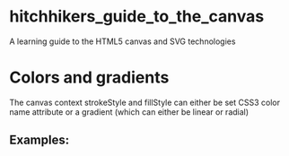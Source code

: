 # hitchhikers_guide_to_the_canvas
A learning guide to the HTML5 canvas and SVG technologies


# Colors and gradients

The canvas context strokeStyle and fillStyle can either be set CSS3 color name attribute or 
a gradient (which can either be linear or radial)

## Examples:




